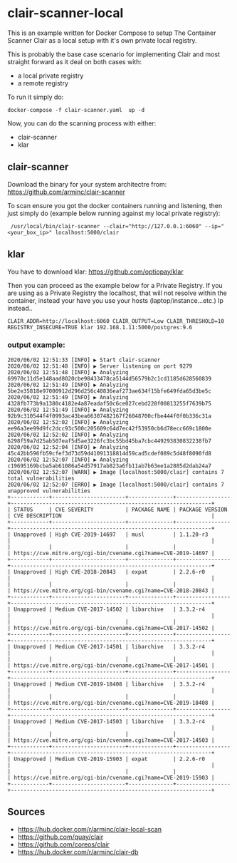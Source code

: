 # clair-scanner-local

This is an example written for Docker Compose to setup The Container Scanner Clair as a local setup with it's own private local registry.

This is probably the base case scenario for implementing Clair and most straight forward as it deal on both cases with:
 * a local private registry
 * a remote registry


To run it simply do:
```
docker-compose -f clair-scanner.yaml  up -d
```

Now, you can do the scanning process with either:
* clair-scanner
* klar

## clair-scanner

Download the binary for your system architectre from: https://github.com/arminc/clair-scanner

To scan ensure you got the docker containers running and listening, then just simply do (example below running against my local private registry):

```
 /usr/local/bin/clair-scanner --clair="http://127.0.0.1:6060" --ip="<your_box_ip>" localhost:5000/clair
```

## klar

You have to download klar: https://github.com/optiopay/klar 

Then you can proceed as the example below for a Private Registry. If you are using as a Private Registry the localhost, that will not resolve within the container, instead your have you use your hosts (laptop/instance...etc.) Ip instead..

```
CLAIR_ADDR=http://localhost:6060 CLAIR_OUTPUT=Low CLAIR_THRESHOLD=10 REGISTRY_INSECURE=TRUE klar 192.168.1.11:5000/postgres:9.6
```

### output example:

```
2020/06/02 12:51:33 [INFO] ▶ Start clair-scanner
2020/06/02 12:51:48 [INFO] ▶ Server listening on port 9279
2020/06/02 12:51:48 [INFO] ▶ Analyzing 69970c11d5e148aad8020cbe98433478ca5144d56579b2c1cd1185d628560839
2020/06/02 12:51:49 [INFO] ▶ Analyzing 5be2e35818e97000912d296d256c40836eaf273ae634f15bfe649fda65d3be5c
2020/06/02 12:51:49 [INFO] ▶ Analyzing 4328fb773b9a1380c4182e4a87eadaf50c6ce027cebd228f00813255f7639b75
2020/06/02 12:51:49 [INFO] ▶ Analyzing 92b9c310544f4f0993ac43bea66307482167f26048700cfbe444f0f0b336c31a
2020/06/02 12:52:02 [INFO] ▶ Analyzing ee96a3ee99d9fc2dcc93c500c205609c64d7ec42f53950cb6d78ecc669c1800e
2020/06/02 12:52:02 [INFO] ▶ Analyzing 6298f59a7d25ab507eaf5d5ae3226fc3bc55bd45ba7cbc449293830832238fb7
2020/06/02 12:52:04 [INFO] ▶ Analyzing 45c42bb596fb59cfef3d73d59d41091318814d59cad5cdef089c5d48f8090fd8
2020/06/02 12:52:07 [INFO] ▶ Analyzing c19695169bcba5ab61086a54d57917ab823a6fb11ab7b63ee1a2885d2dab24a7
2020/06/02 12:52:07 [WARN] ▶ Image [localhost:5000/clair] contains 7 total vulnerabilities
2020/06/02 12:52:07 [ERRO] ▶ Image [localhost:5000/clair] contains 7 unapproved vulnerabilities
+------------+-----------------------+--------------+-----------------+---------------------------------------------------------------+
| STATUS     | CVE SEVERITY          | PACKAGE NAME | PACKAGE VERSION | CVE DESCRIPTION                                               |
+------------+-----------------------+--------------+-----------------+---------------------------------------------------------------+
| Unapproved | High CVE-2019-14697   | musl         | 1.1.20-r3       |                                                               |
|            |                       |              |                 | https://cve.mitre.org/cgi-bin/cvename.cgi?name=CVE-2019-14697 |
+------------+-----------------------+--------------+-----------------+---------------------------------------------------------------+
| Unapproved | High CVE-2018-20843   | expat        | 2.2.6-r0        |                                                               |
|            |                       |              |                 | https://cve.mitre.org/cgi-bin/cvename.cgi?name=CVE-2018-20843 |
+------------+-----------------------+--------------+-----------------+---------------------------------------------------------------+
| Unapproved | Medium CVE-2017-14502 | libarchive   | 3.3.2-r4        |                                                               |
|            |                       |              |                 | https://cve.mitre.org/cgi-bin/cvename.cgi?name=CVE-2017-14502 |
+------------+-----------------------+--------------+-----------------+---------------------------------------------------------------+
| Unapproved | Medium CVE-2017-14501 | libarchive   | 3.3.2-r4        |                                                               |
|            |                       |              |                 | https://cve.mitre.org/cgi-bin/cvename.cgi?name=CVE-2017-14501 |
+------------+-----------------------+--------------+-----------------+---------------------------------------------------------------+
| Unapproved | Medium CVE-2019-18408 | libarchive   | 3.3.2-r4        |                                                               |
|            |                       |              |                 | https://cve.mitre.org/cgi-bin/cvename.cgi?name=CVE-2019-18408 |
+------------+-----------------------+--------------+-----------------+---------------------------------------------------------------+
| Unapproved | Medium CVE-2017-14503 | libarchive   | 3.3.2-r4        |                                                               |
|            |                       |              |                 | https://cve.mitre.org/cgi-bin/cvename.cgi?name=CVE-2017-14503 |
+------------+-----------------------+--------------+-----------------+---------------------------------------------------------------+
| Unapproved | Medium CVE-2019-15903 | expat        | 2.2.6-r0        |                                                               |
|            |                       |              |                 | https://cve.mitre.org/cgi-bin/cvename.cgi?name=CVE-2019-15903 |
+------------+-----------------------+--------------+-----------------+---------------------------------------------------------------+

```

## Sources

* https://hub.docker.com/r/arminc/clair-local-scan
* https://github.com/quay/clair
* https://github.com/coreos/clair
* https://hub.docker.com/r/arminc/clair-db